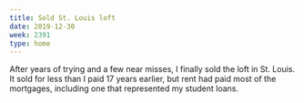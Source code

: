 ```yaml
---
title: Sold St. Louis loft
date: 2019-12-30
week: 2391
type: home
---
```


After years of trying and a few near misses, I finally sold the loft in St. Louis. It sold for less than I paid 17 years earlier, but rent had paid most of the mortgages, including one that represented my student loans.
